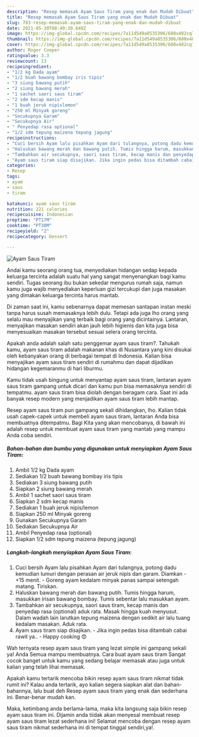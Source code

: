 ```yaml
---
description: "Resep memasak Ayam Saus Tiram yang enak dan Mudah Dibuat"
title: "Resep memasak Ayam Saus Tiram yang enak dan Mudah Dibuat"
slug: 783-resep-memasak-ayam-saus-tiram-yang-enak-dan-mudah-dibuat
date: 2021-05-30T08:49:20.648Z
image: https://img-global.cpcdn.com/recipes/7a11d549a8535306/680x482cq70/ayam-saus-tiram-foto-resep-utama.jpg
thumbnail: https://img-global.cpcdn.com/recipes/7a11d549a8535306/680x482cq70/ayam-saus-tiram-foto-resep-utama.jpg
cover: https://img-global.cpcdn.com/recipes/7a11d549a8535306/680x482cq70/ayam-saus-tiram-foto-resep-utama.jpg
author: Roger Cooper
ratingvalue: 3.3
reviewcount: 13
recipeingredient:
- "1/2 kg Dada ayam"
- "1/2 buah bawang bombay iris tipis"
- "3 siung bawang putih"
- "2 siung bawang merah"
- "1 sachet saori saus tiram"
- "2 sdm kecap manis"
- "1 buah jeruk nipislemon"
- "250 ml Minyak goreng"
- "Secukupnya Garam"
- "Secukupnya Air"
- " Penyedap rasa optional"
- "1/2 sdm tepung maizena tepung jagung"
recipeinstructions:
- "Cuci bersih Ayam lalu pisahkan Ayam dari tulangnya, potong dadu kemudian lumuri dengan perasan air jeruk nipis dan garam. Diamkan -+15 menit. Goreng ayam kedalam minyak panas sampai setengah matang. Tiriskan."
- "Haluskan bawang merah dan bawang putih. Tumis hingga harum, masukkan irisan bawang bombay. Tumis sebentar lalu masukkan ayam."
- "Tambahkan air secukupnya, saori saus tiram, kecap manis dan penyedap rasa (optional) aduk rata. Masak hingga kuah menyusut. Dalam wadah lain larutkan tepung maizena dengan sedikit air lalu tuang kedalam masakan. Aduk rata."
- "Ayam saus tiram siap disajikan. Jika ingin pedas bisa ditambah cabai rawit ya.. Happy cooking 😍"
categories:
- Resep
tags:
- ayam
- saus
- tiram

katakunci: ayam saus tiram 
nutrition: 221 calories
recipecuisine: Indonesian
preptime: "PT17M"
cooktime: "PT30M"
recipeyield: "2"
recipecategory: Dessert

---
```



![Ayam Saus Tiram](https://img-global.cpcdn.com/recipes/7a11d549a8535306/680x482cq70/ayam-saus-tiram-foto-resep-utama.jpg)

Andai kamu seorang orang tua, menyediakan hidangan sedap kepada keluarga tercinta adalah suatu hal yang sangat menyenangkan bagi kamu sendiri. Tugas seorang ibu bukan sekedar mengurus rumah saja, namun kamu juga wajib menyediakan keperluan gizi tercukupi dan juga masakan yang dimakan keluarga tercinta harus mantab.

Di zaman  saat ini, kamu sebenarnya dapat memesan santapan instan meski tanpa harus susah memasaknya lebih dulu. Tetapi ada juga lho orang yang selalu mau menyajikan yang terbaik bagi orang yang dicintainya. Lantaran, menyajikan masakan sendiri akan jauh lebih higienis dan kita juga bisa menyesuaikan masakan tersebut sesuai selera orang tercinta. 



Apakah anda adalah salah satu penggemar ayam saus tiram?. Tahukah kamu, ayam saus tiram adalah makanan khas di Nusantara yang kini disukai oleh kebanyakan orang di berbagai tempat di Indonesia. Kalian bisa menyajikan ayam saus tiram sendiri di rumahmu dan dapat dijadikan hidangan kegemaranmu di hari liburmu.

Kamu tidak usah bingung untuk menyantap ayam saus tiram, lantaran ayam saus tiram gampang untuk dicari dan kamu pun bisa memasaknya sendiri di tempatmu. ayam saus tiram bisa diolah dengan beragam cara. Saat ini ada banyak resep modern yang menjadikan ayam saus tiram lebih mantap.

Resep ayam saus tiram pun gampang sekali dihidangkan, lho. Kalian tidak usah capek-capek untuk membeli ayam saus tiram, lantaran Anda bisa membuatnya ditempatmu. Bagi Kita yang akan mencobanya, di bawah ini adalah resep untuk membuat ayam saus tiram yang mantab yang mampu Anda coba sendiri.

<!--inarticleads1-->

##### Bahan-bahan dan bumbu yang digunakan untuk menyiapkan Ayam Saus Tiram:

1. Ambil 1/2 kg Dada ayam
1. Sediakan 1/2 buah bawang bombay iris tipis
1. Sediakan 3 siung bawang putih
1. Siapkan 2 siung bawang merah
1. Ambil 1 sachet saori saus tiram
1. Siapkan 2 sdm kecap manis
1. Sediakan 1 buah jeruk nipis/lemon
1. Siapkan 250 ml Minyak goreng
1. Gunakan Secukupnya Garam
1. Sediakan Secukupnya Air
1. Ambil  Penyedap rasa (optional)
1. Siapkan 1/2 sdm tepung maizena (tepung jagung)




<!--inarticleads2-->

##### Langkah-langkah menyiapkan Ayam Saus Tiram:

1. Cuci bersih Ayam lalu pisahkan Ayam dari tulangnya, potong dadu kemudian lumuri dengan perasan air jeruk nipis dan garam. Diamkan -+15 menit. - Goreng ayam kedalam minyak panas sampai setengah matang. Tiriskan.
1. Haluskan bawang merah dan bawang putih. Tumis hingga harum, masukkan irisan bawang bombay. Tumis sebentar lalu masukkan ayam.
1. Tambahkan air secukupnya, saori saus tiram, kecap manis dan penyedap rasa (optional) aduk rata. Masak hingga kuah menyusut. Dalam wadah lain larutkan tepung maizena dengan sedikit air lalu tuang kedalam masakan. Aduk rata.
1. Ayam saus tiram siap disajikan. - Jika ingin pedas bisa ditambah cabai rawit ya.. - Happy cooking 😍




Wah ternyata resep ayam saus tiram yang lezat simple ini gampang sekali ya! Anda Semua mampu membuatnya. Cara buat ayam saus tiram Sangat cocok banget untuk kamu yang sedang belajar memasak atau juga untuk kalian yang telah lihai memasak.

Apakah kamu tertarik mencoba bikin resep ayam saus tiram nikmat tidak rumit ini? Kalau anda tertarik, ayo kalian segera siapkan alat dan bahan-bahannya, lalu buat deh Resep ayam saus tiram yang enak dan sederhana ini. Benar-benar mudah kan. 

Maka, ketimbang anda berlama-lama, maka kita langsung saja bikin resep ayam saus tiram ini. Dijamin anda tiidak akan menyesal membuat resep ayam saus tiram lezat sederhana ini! Selamat mencoba dengan resep ayam saus tiram nikmat sederhana ini di tempat tinggal sendiri,ya!.

